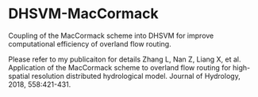 # DHSVM-MacCormack
Coupling of the MacCormack scheme into DHSVM for improve computational efficiency of overland flow routing.

Please refer to my publicaiton for details
Zhang L, Nan Z, Liang X, et al. Application of the MacCormack scheme to overland flow routing for high-spatial resolution distributed hydrological model. Journal of Hydrology, 2018, 558:421-431.
